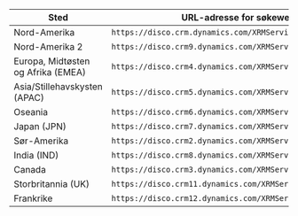 |Sted|URL-adresse for søkewebservice|
|--------------|-------------------------------| 
|Nord-Amerika|`https://disco.crm.dynamics.com/XRMServices/2011/Discovery.svc`|
|Nord-Amerika 2|`https://disco.crm9.dynamics.com/XRMServices/2011/Discovery.svc`|
|Europa, Midtøsten og Afrika (EMEA)|`https://disco.crm4.dynamics.com/XRMServices/2011/Discovery.svc`|
|Asia/Stillehavskysten (APAC)|`https://disco.crm5.dynamics.com/XRMServices/2011/Discovery.svc`|
|Oseania|`https://disco.crm6.dynamics.com/XRMServices/2011/Discovery.svc`|
|Japan (JPN)|`https://disco.crm7.dynamics.com/XRMServices/2011/Discovery.svc`|
|Sør-Amerika|`https://disco.crm2.dynamics.com/XRMServices/2011/Discovery.svc`|
|India (IND)|`https://disco.crm8.dynamics.com/XRMServices/2011/Discovery.svc`|
|Canada|`https://disco.crm3.dynamics.com/XRMServices/2011/Discovery.svc`|
|Storbritannia (UK)|`https://disco.crm11.dynamics.com/XRMServices/2011/Discovery.svc`|
|Frankrike|`https://disco.crm12.dynamics.com/XRMServices/2011/Discovery.svc`|
